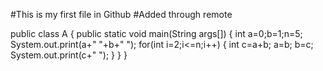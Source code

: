 #This is my first file in Github
#Added through remote

public class A
{
   public static void main(String args[])
   {
      int a=0;b=1;n=5;
      System.out.print(a+" "+b+" ");
      for(int i=2;i<=n;i++)
       {
          int c=a+b;
          a=b;
          b=c;
          System.out.print(c+" ");
       }
   }
}
